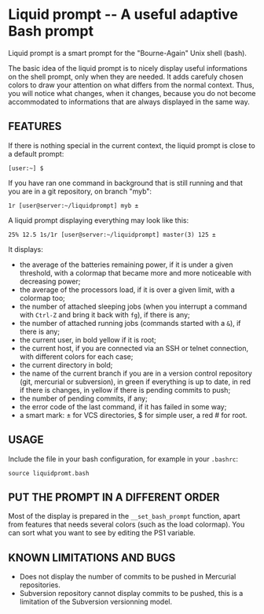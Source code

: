 Liquid prompt -- A useful adaptive Bash prompt
==============================================

Liquid prompt is a smart prompt for the "Bourne-Again" Unix shell (bash).

The basic idea of the liquid prompt is to nicely display useful informations on
the shell prompt, only when they are needed. It adds carefuly chosen colors to
draw your attention on what differs from the normal context. Thus, you will
notice what changes, when it changes, because you do not become accommodated to
informations that are always displayed in the same way.


## FEATURES

If there is nothing special in the current context, the liquid prompt is close
to a default prompt:

`[user:~] $ `

If you have ran one command in background that is still running and that you are
in a git repository, on branch "myb":

`1r [user@server:~/liquidprompt] myb ± `

A liquid prompt displaying everything may look like this:

`25% 12.5 1s/1r [user@server:~/liquidprompt] master(3) 125 ± `

It displays:

* the average of the batteries remaining power, if it is under a given
threshold, with a colormap that became more and more noticeable with decreasing
power;
* the average of the processors load, if it is over a given limit, with a
colormap too;
* the number of attached sleeping jobs (when you interrupt a command with
`Ctrl-Z` and bring it back with `fg`), if there is any;
* the number of attached running jobs (commands started with a `&`), if there is
any;
* the current user, in bold yellow if it is root;
* the current host, if you are connected via an SSH or telnet connection, with
different colors for each case;
* the current directory in bold;
* the name of the current branch if you are in a version control repository
(git, mercurial or subversion), in green if everything is up to date, in red if
there is changes, in yellow if there is pending commits to push;
* the number of pending commits, if any;
* the error code of the last command, if it has failed in some way;
* a smart mark: ± for VCS directories, $ for simple user, a red # for root.


## USAGE

Include the file in your bash configuration, for example in your `.bashrc`:

`source liquidpromt.bash`


## PUT THE PROMPT IN A DIFFERENT ORDER

Most of the display is prepared in the `__set_bash_prompt` function, apart from
features that needs several colors (such as the load colormap). You can sort
what you want to see by editing the PS1 variable.


## KNOWN LIMITATIONS AND BUGS

* Does not display the number of commits to be pushed in Mercurial repositories.
* Subversion repository cannot display commits to be pushed, this is a
limitation of the Subversion versionning model.

